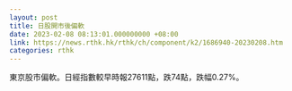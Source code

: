 ```yaml
---
layout: post
title: 日股開市後偏軟
date: 2023-02-08 08:13:01.000000000 +08:00
link: https://news.rthk.hk/rthk/ch/component/k2/1686940-20230208.htm
categories: rthk
---
```


東京股市偏軟。日經指數較早時報27611點，跌74點，跌幅0.27%。
